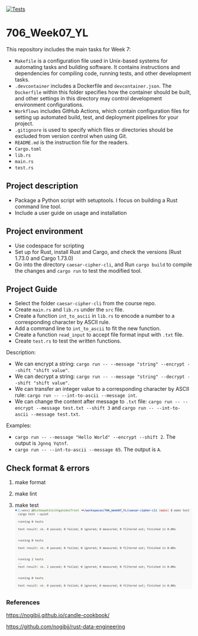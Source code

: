 [![Tests](https://github.com/nogibjj/706_Week07_YL/actions/workflows/tests.yml/badge.svg)](https://github.com/nogibjj/706_Week07_YL/actions/workflows/tests.yml)

# 706_Week07_YL

This repository includes the main tasks for Week 7:

* `Makefile` is a configuration file used in Unix-based systems for automating tasks and building software. It contains instructions and dependencies for compiling code, running tests, and other development tasks.
* `.devcontainer` includes a Dockerfile and `devcontainer.json`. The `Dockerfile` within this folder specifies how the container should be built, and other settings in this directory may control development environment configurations.
* `Workflows` includes GitHub Actions, which contain configuration files for setting up automated build, test, and deployment pipelines for your project.
* `.gitignore` is used to specify which files or directories should be excluded from version control when using Git.
* `README.md` is the instruction file for the readers.
* `Cargo.toml`
* `lib.rs`
* `main.rs`
* `test.rs`

## Project description

* Package a Python script with setuptools. I focus on building a Rust command line tool.
* Include a user guide on usage and installation


## Project environment

* Use codespace for scripting
* Set up for Rust, install Rust and Cargo, and check the versions (Rust 1.73.0 and Cargo 1.73.0)
* Go into the directory `caesar-cipher-cli`, and Run `cargo build` to compile the changes and `cargo run` to test the modified tool.

## Project Guide

* Select the folder `caesar-cipher-cli` from the course repo.
* Create `main.rs` and `lib.rs` under the `src` file.
* Create a function `int_to_ascii` in `lib.rs` to encode a number to a corresponding character by ASCII rule.
* Add a command line to `int_to_ascii` to fit the new function.
* Create a function `read_input` to accept file format input with `.txt` file.
* Create `test.rs` to test the written functions.

Description:
* We can encrypt a string: `cargo run -- --message "string" --encrypt --shift "shift value"`.
* We can decrypt a string: `cargo run -- --message "string" --decrypt --shift "shift value"`.
* We can transfer an integer value to a corresponding character by ASCII rule: `cargo run -- --int-to-ascii --message int`.
* We can change the content after message to `.txt` file: `cargo run -- --encrypt --message test.txt --shift 3` and `cargo run -- --int-to-ascii --message test.txt`.

Examples:
* `cargo run -- --message "Hello World" --encrypt --shift 2`. The output is `Jgnnq Yqtnf`.
* `cargo run -- --int-to-ascii --message 65`. The output is `A`.


## Check format & errors

1. make format

2. make lint

3. make test
![Alt text](figures/test.png)

### References

https://nogibjj.github.io/candle-cookbook/

https://github.com/nogibjj/rust-data-engineering

